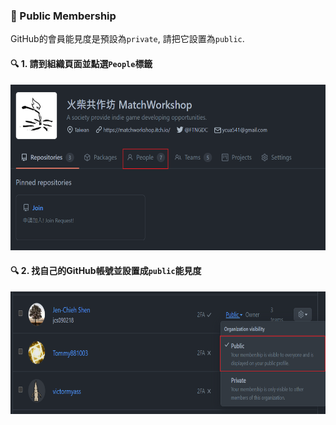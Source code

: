 ### :busts_in_silhouette: Public Membership

GitHub的會員能見度是預設為`private`, 請把它設置為`public`.

#### :mag: 1. 請到組織頁面並點選`People`標籤

<p>
<img src="./etc/public-membership/people.png" width="577" height="265">
</p>

#### :mag: 2. 找自己的GitHub帳號並設置成`public`能見度

<p>
<img src="./etc/public-membership/public.png" width="692" height="196">
</p>
